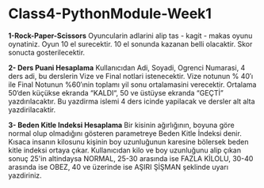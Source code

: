 # Class4-PythonModule-Week1

**1-Rock-Paper-Scissors**
Oyuncularin adlarini alip tas - kagit - makas oyunu oynatiniz. Oyun 10 el surecektir. 10 el sonunda kazanan belli olacaktir. Skor sonucta gosterilecektir.

**2- Ders Puani Hesaplama**
Kullanıcıdan Adi, Soyadi, Ogrenci Numarasi, 4 ders adi, bu derslerin Vize ve Final notlari istenecektir. 
Vize notunun % 40′ı ile Final Notunun %60′ınin toplamı yil sonu ortalamasini verecektir.
Ortalama 50‘den küçükse ekranda “KALDI“, 50 ve üstüyse ekranda “GEÇTİ” yazdırılacaktır.
Bu yazdirma islemi 4 ders icinde yapilacak ve dersler alt alta yazdirilacaktir.

**3- Beden Kitle Indeksi Hesaplama**
Bir kisinin ağırlığının, boyuna göre normal olup olmadığını gösteren parametreye Beden Kitle İndeksi denir. Kısaca insanın kilosunu kişinin boy uzunluğunun karesine bölersek beden kitle indeksi ortaya çıkar. Kullanıcıdan kilo ve boy uzunluğunu alip çıkan sonuç 25'in altindaysa NORMAL, 25-30 arasında ise FAZLA KİLOLU, 30-40 arasında ise OBEZ, 40 ve üzerinde ise AŞIRI ŞİŞMAN şeklinde uyarı yazdiriniz.

